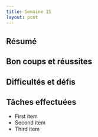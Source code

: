 ```yaml
---
title: Semaine 15
layout: post
---
```


## Résumé

## Bon coups et réussites

## Difficultés et défis

## Tâches effectuées

- First item
- Second item
- Third item

